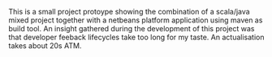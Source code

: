 This is a small project protoype showing the 
combination of a scala/java mixed project 
together with a netbeans platform application 
using maven as build tool. An insight gathered
during the development of this project was that
developer feeback lifecycles take too long for
my taste. An actualisation takes about 20s ATM.

